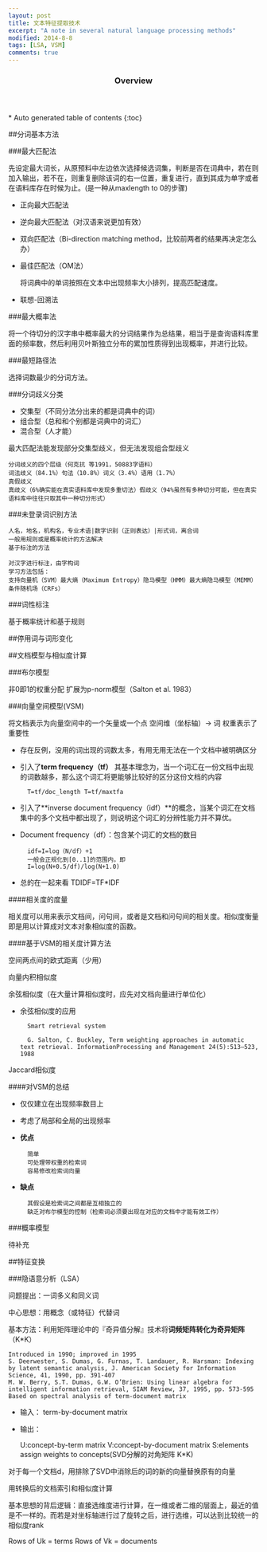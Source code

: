 ```yaml
---
layout: post
title: 文本特征提取技术
excerpt: "A note in several natural language processing methods"
modified: 2014-8-8
tags: [LSA, VSM]
comments: true
---
```

<section id="table-of-contents" class="toc">
  <header>
    <h3>Overview</h3>
  </header>
<div id="drawer" markdown="1">
*  Auto generated table of contents
{:toc}
</div>
</section><!-- /#table-of-contents -->

##分词基本方法

###最大匹配法

先设定最大词长，从原预料中左边依次选择候选词集，判断是否在词典中，若在则加入输出，若不在，则重复删除该词的右一位置，重复进行，直到其成为单字或者在语料库存在时候为止。(是一种从maxlength to 0的步骤)

- 正向最大匹配法
- 逆向最大匹配法（对汉语来说更加有效）
- 双向匹配法（Bi-direction matching method，比较前两者的结果再决定怎么办）
- 最佳匹配法（OM法）

	将词典中的单词按照在文本中出现频率大小排列，提高匹配速度。
- 联想-回溯法

###最大概率法

将一个待切分的汉字串中概率最大的分词结果作为总结果，相当于是查询语料库里面的频率数，然后利用贝叶斯独立分布的累加性质得到出现概率，并进行比较。

###最短路径法

选择词数最少的分词方法。

###分词歧义分类

- 交集型（不同分法分出来的都是词典中的词）
- 组合型（总和和个别都是词典中的词汇）
- 混合型（人才能）

最大匹配法能发现部分交集型歧义，但无法发现组合型歧义

	分词歧义的四个层级（何克抗 等1991，50883字语料）
	词法歧义（84.1%）句法（10.8%）词义（3.4%）语用（1.7%）
	真假歧义
	真歧义（6%确实能在真实语料库中发现多重切法）假歧义（94%虽然有多种切分可能，但在真实语料库中往往只取其中一种切分形式）



###未登录词识别方法

	人名，地名，机构名，专业术语|数字识别（正则表达）|形式词，离合词
	一般用规则或是概率统计的方法解决
	基于标注的方法	

	对汉字进行标注，由字构词
	学习方法包括：
	支持向量机（SVM）最大熵（Maximum Entropy）隐马模型（HMM）最大熵隐马模型（MEMM）条件随机场（CRFs）

###词性标注

基于概率统计和基于规则

##停用词与词形变化


##文档模型与相似度计算

###布尔模型

非0即1的权重分配
扩展为p-norm模型（Salton et al. 1983）

###向量空间模型(VSM)

将文档表示为向量空间中的一个矢量或一个点
空间维（坐标轴）-> 词
权重表示了重要性

- 存在反例，没用的词出现的词数太多，有用无用无法在一个文档中被明确区分
- 引入了**term frequency（tf）** 其基本理念为，当一个词汇在一份文档中出现的词数越多，那么这个词汇将更能够比较好的区分这份文档的内容

		T=tf/doc_length	T=tf/maxtfa

- 引入了**inverse document frequency（idf）**的概念，当某个词汇在文档集中的多个文档中都出现了，则说明这个词汇的分辨性能力并不算优。

- Document frequency（df）：包含某个词汇的文档的数目

		idf=I=log（N/df）+1
		一般会正规化到[0..1]的范围内，即
		I=log(N+0.5/df)/log(N+1.0)

- 总的在一起来看
		TDIDF=TF*IDF

####相关度的度量

相关度可以用来表示文档间，问句间，或者是文档和问句间的相关度。相似度衡量即是用以计算成对文本对象相似度的函数。

####基于VSM的相关度计算方法

空间两点间的欧式距离（少用）

向量内积相似度

余弦相似度（在大量计算相似度时，应先对文档向量进行单位化）

- 余弦相似度的应用

		Smart retrieval system

		G. Salton, C. Buckley, Term weighting approaches in automatic text retrieval. InformationProcessing and Management 24(5):513–523, 1988

Jaccard相似度

####对VSM的总结

- 仅仅建立在出现频率数目上
- 考虑了局部和全局的出现频率
- **优点**

		简单
		可处理带权重的检索词
		容易修改检索词向量

- **缺点**

		其假设是检索词之间都是互相独立的
		缺乏对布尔模型的控制（检索词必须要出现在对应的文档中才能有效工作）


###概率模型

待补充

##特征变换

###隐语意分析（LSA）

问题提出：一词多义和同义词

中心思想：用概念（或特征）代替词

基本方法：利用矩阵理论中的『奇异值分解』技术将**词频矩阵转化为奇异矩阵**（K*K）

	Introduced in 1990; improved in 1995
	S. Deerwester, S. Dumas, G. Furnas, T. Landauer, R. Harsman: Indexing by latent semantic analysis, J. American Society for Information Science, 41, 1990, pp. 391-407
	M. W. Berry, S.T. Dumas, G.W. O’Brien: Using linear algebra for intelligent information retrieval, SIAM Review, 37, 1995, pp. 573-595
	Based on spectral analysis of term-document matrix

- 输入： term-by-document matrix

- 输出： 

	U:concept-by-term matrix
	V:concept-by-document matrix
	S:elements assign weights to concepts(SVD分解的对角矩阵 K*K)

对于每一个文档d，用排除了SVD中消除后的词的新的向量替换原有的向量

用转换后的文档索引和相似度计算

基本思想的背后逻辑：直接选维度进行计算，在一维或者二维的层面上，最近的值是不一样的。而若是对坐标轴进行过了旋转之后，进行选维，可以达到比较统一的相似度rank


Rows of Uk = terms
Rows of Vk = documents
<!-- create time: 2014-08-02 18:44:05  -->

